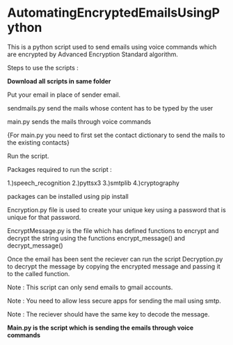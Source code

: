 # AutomatingEncryptedEmailsUsingPython
This is a python script used to send emails using voice commands which are encrypted by Advanced Encryption Standard algorithm.

Steps to use the scripts :

**Download all scripts in same folder**

Put your email in place of sender email.

sendmails.py send the mails whose content has to be typed by the user

main.py sends the mails through voice commands

{For main.py you need to first set the contact dictionary to send the mails to the existing contacts}

Run the script.

Packages required to run the script :

1.)speech_recognition 2.)pyttsx3 3.)smtplib 4.)cryptography

packages can be installed using pip install <package-name>

Encryption.py file is used to create your unique key using a password that is unique for that password.

EncryptMessage.py is the file which has defined functions to encrypt and decrypt the string using the functions encrypt_message() and decrypt_message()

Once the email has been sent the reciever can run the script Decryption.py to decrypt the message by copying the encrypted message and passing it to the called function.

Note : This script can only send emails to gmail accounts.

Note : You need to allow less secure apps for sending the mail using smtp.

Note : The reciever should have the same key to decode the message.

**Main.py is the script which is sending the emails through voice commands**

